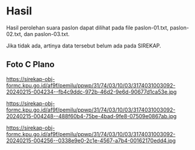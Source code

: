 # Hasil

Hasil perolehan suara paslon dapat dilihat pada file paslon-01.txt, paslon-02.txt, dan paslon-03.txt.

Jika tidak ada, artinya data tersebut belum ada pada SIREKAP.

## Foto C Plano

https://sirekap-obj-formc.kpu.go.id/af9f/pemilu/ppwp/31/74/03/10/03/3174031003092-20240215-004234--fb4c9ddc-972b-46d2-9e6d-90677d1ca53e.jpg

https://sirekap-obj-formc.kpu.go.id/af9f/pemilu/ppwp/31/74/03/10/03/3174031003092-20240215-004248--488f60b4-75be-4bad-9fe8-07509e0867ab.jpg

https://sirekap-obj-formc.kpu.go.id/af9f/pemilu/ppwp/31/74/03/10/03/3174031003092-20240215-004256--0338e9e0-2c1e-4567-a7b4-00162170edd4.jpg
